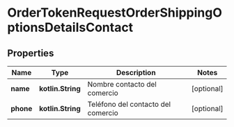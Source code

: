 
# OrderTokenRequestOrderShippingOptionsDetailsContact

## Properties
Name | Type | Description | Notes
------------ | ------------- | ------------- | -------------
**name** | **kotlin.String** | Nombre contacto del comercio |  [optional]
**phone** | **kotlin.String** | Teléfono del contacto del comercio |  [optional]



